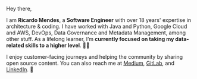 Hey there,

I am **Ricardo Mendes**, a **Software Engineer** with over 18 years' expertise in architecture & coding. I have worked with Java and Python, Google Cloud and AWS, DevOps, Data Governance and Metadata Management, among other stuff. As a lifelong learner, I’m **currently focused on taking my data-related skills to a higher level**. :technologist:

I enjoy customer-facing journeys and helping the community by sharing open source content. You can also reach me at [Medium](https://ricardolsmendes.medium.com), [GitLab](https://www.gitlab.com/ricardomendes), and [LinkedIn](https://www.linkedin.com/in/ricardolsmendes). :punch:

<!--
**ricardolsmendes/ricardolsmendes** is a ✨ _special_ ✨ repository because its `README.md` (this file) appears on your GitHub profile.
